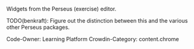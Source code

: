 Widgets from the Perseus (exercise) editor.

TODO(benkraft): Figure out the distinction between this and the various other
Perseus packages.

Code-Owner: Learning Platform
Crowdin-Category: content.chrome
